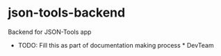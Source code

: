 # json-tools-backend
Backend for JSON-Tools app

* TODO: Fill this as part of documentation making process *
DevTeam

